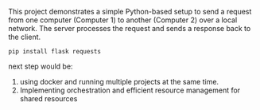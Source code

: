 This project demonstrates a simple Python-based setup to send a request from one computer (Computer 1) to another (Computer 2) over a local network. The server processes the request and sends a response back to the client.

```
pip install flask requests
```


next step would be:
1. using docker and running multiple projects at the same time.
2. Implementing orchestration and efficient resource management for shared resources
